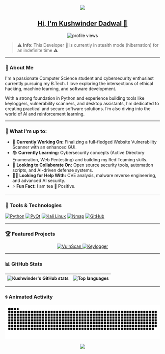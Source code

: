 
<p align="center">
  <img src="https://capsule-render.vercel.app/api?type=waving&color=gradient&height=200&section=header&text=Welcome%20to%20My%20Profile&fontSize=40&fontColor=ffffff" />
</p>

<h2 align="center">
  <a href="#">Hi, I'm Kushwinder Dadwal 👋</a>
</h2>

<p align="center">
  <img src="https://komarev.com/ghpvc/?username=KushwinderDadwal&label=Profile%20views&color=0e75b6&style=flat" alt="profile views"/>
</p>

> ⚠️ **Info**: This Developer 🐢 is currently in stealth mode (hibernation) for an indefinite time ⚠️

---

### 👋 About Me

I'm a passionate Computer Science student and cybersecurity enthusiast currently pursuing my B.Tech. I love exploring the intersections of ethical hacking, machine learning, and software development.

With a strong foundation in Python and experience building tools like keyloggers, vulnerability scanners, and desktop assistants, I'm dedicated to creating practical and secure software solutions. I’m also diving into the world of AI and reinforcement learning.

---

### 🚀 What I'm up to:

- 🧠 **Currently Working On:** Finalizing a full-fledged Website Vulnerability Scanner with an enhanced GUI.
- 📚 **Currently Learning:** Cybersecurity concepts (Active Directory Enumeration, Web Pentesting) and building my Red Teaming skills.
- 🤝 **Looking to Collaborate On:** Open source security tools, automation scripts, and AI-driven defense systems.
- 🙋‍♂️ **Looking for Help With:** CVE analysis, malware reverse engineering, and advanced AI security.
- ⚡ **Fun Fact:** I am tea 🍵 Positive.

---

### 🧰 Tools & Technologies

[![Python](https://img.shields.io/badge/Python-3670A0?style=for-the-badge&logo=python&logoColor=ffdd54)](https://www.python.org/)
[![PyQt](https://img.shields.io/badge/PyQt-41cd52?style=for-the-badge&logo=qt&logoColor=white)](https://riverbankcomputing.com/software/pyqt/intro)
[![Kali Linux](https://img.shields.io/badge/Kali_Linux-5578AC?style=for-the-badge&logo=kalilinux&logoColor=white)](https://www.kali.org/)
[![Nmap](https://img.shields.io/badge/Nmap-000000?style=for-the-badge&logo=proxmox&logoColor=white)](https://nmap.org/)
[![GitHub](https://img.shields.io/badge/GitHub-181717?style=for-the-badge&logo=github)](https://github.com/)

---

### 🏆 Featured Projects

<p align="center">
  <a href="https://github.com/Kushwinder000/VulnScan-Python">
    <img src="https://github-readme-stats.vercel.app/api/pin/?username=Kushwinder000&repo=VulnScan-Python&theme=radical" alt="VulnScan" />
  </a>
  <a href="https://github.com/Kushwinder000/Educational-Keylogger">
    <img src="https://github-readme-stats.vercel.app/api/pin/?username=Kushwinder000&repo=EducationalKeylogger&theme=radical" alt="Keylogger" />
  </a>
</p>

---

### 📊 GitHub Stats

| <img align="center" src="https://github-readme-stats.vercel.app/api?username=Kushwinder000&show_icons=true&theme=radical&hide_border=true" alt="Kushwinder's GitHub stats" /> | <img align="center" src="https://github-readme-stats.vercel.app/api/top-langs/?username=Kushwinder000&layout=compact&theme=radical&hide_border=true" alt="Top languages" /> |
|--------------------------------------------------------------------------------------------------------------------------------------------------|--------------------------------------------------------------------------------------------------------------------------------------------------|

---

### 🌀 Animated Activity

<p align="center">
  <img src="https://raw.githubusercontent.com/platane/snk/output/github-contribution-grid-snake.svg" alt="Contribution Snake" />
</p>

<p align="center">
  <img src="https://capsule-render.vercel.app/api?type=waving&color=gradient&height=100&section=footer"/>
</p>
